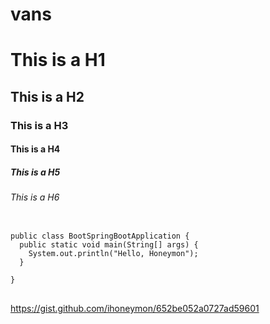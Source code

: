 # vans
# This is a H1
## This is a H2
### This is a H3
#### This is a H4
##### This is a H5
###### This is a H6

<pre>
<code>
public class BootSpringBootApplication {
  public static void main(String[] args) {
    System.out.println("Hello, Honeymon");
  }

}
</code>
</pre>
https://gist.github.com/ihoneymon/652be052a0727ad59601
